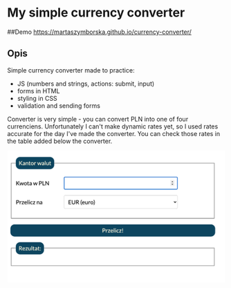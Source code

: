 # My simple currency converter
##Demo
https://martaszymborska.github.io/currency-converter/
## Opis
Simple currency converter made to practice:
- JS (numbers and strings, actions: submit, input)
- forms in HTML
- styling in CSS
- validation and sending forms

Converter is very simple - you can convert PLN into one of four currenciens. Unfortunately I can't make dynamic rates yet, so I used rates accurate for the day I've made the converter. You can check those rates in the table added below the converter.

![kantor](images/kantor.png)
